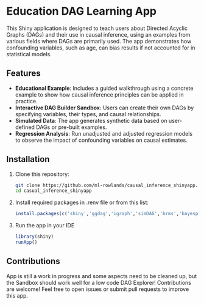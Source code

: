 # Education DAG Learning App

This Shiny application is designed to teach users about Directed Acyclic Graphs (DAGs) and their use in causal inference, using an examples from various fields where DAGs are primarily used. The app demonstrates how confounding variables, such as age, can bias results if not accounted for in statistical models.


## Features

- **Educational Example**: Includes a guided walkthrough using a concrete example to show how causal inference principles can be applied in practice.
- **Interactive DAG Builder Sandbox**: Users can create their own DAGs by specifying variables, their types, and causal relationships.
- **Simulated Data**: The app generates synthetic data based on user-defined DAGs or pre-built examples.
- **Regression Analysis**: Run unadjusted and adjusted regression models to observe the impact of confounding variables on causal estimates.


## Installation

1. Clone this repository:
   ```bash
   git clone https://github.com/ml-rowlands/causal_inference_shinyapp.git
   cd casual_inference_shinyapp
   ```

2. Install required packages in .renv file or from this list:
   ```r
   install.packages(c('shiny','ggdag','igraph','simDAG','brms','bayesplot','daggity'))
   ```

3. Run the app in your IDE
   ```r
   library(shiny)
   runApp()
   ```

## Contributions 

App is still a work in progress and some aspects need to be cleaned up, but the Sandbox should work well for a low code DAG Explorer! 
Contributions are welcome! Feel free to open issues or submit pull requests to improve this app.





   
